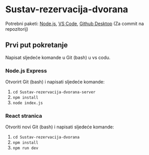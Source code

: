 # Sustav-rezervacija-dvorana

Potrebni paketi: [Node.js](https://nodejs.org/en/download/current), [VS Code](https://code.visualstudio.com/download), [Github Desktop](https://desktop.github.com/) (Za commit na repozitorij)

## Prvi put pokretanje
Napisat sljedeće komande u Git (bash) u vs codu.

### Node.js Express
Otvorirt Git (bash) i napisati sljedeće komande:
1. ```cd Sustav-rezervacija-dvorana-server```
2. ```npm install```
3. ```node index.js```

### React stranica
Otvoriti novi Git (bash) i napisati sljedeće komande:
1. ```cd Sustav-rezervacija-dvorana```
2. ```npm install```
3. ```npm run dev```

